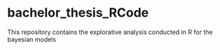 # bachelor_thesis_RCode
This repository contains the explorative analysis conducted in R for the bayesian models
